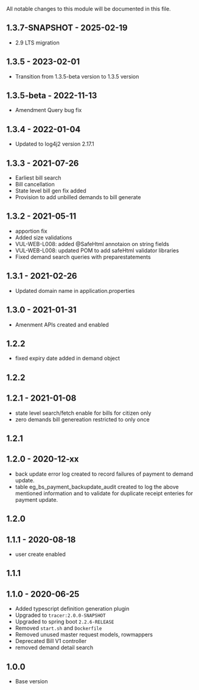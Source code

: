 
All notable changes to this module will be documented in this file.
## 1.3.7-SNAPSHOT - 2025-02-19
- 2.9 LTS migration

## 1.3.5 - 2023-02-01

- Transition from 1.3.5-beta version to 1.3.5 version

## 1.3.5-beta - 2022-11-13
- Amendment Query bug fix

## 1.3.4 - 2022-01-04
- Updated to log4j2 version 2.17.1

## 1.3.3 - 2021-07-26

 - Earliest bill search
 - Bill cancellation
 - State level bill gen fix added
 - Provision to add unbilled demands to bill generate

## 1.3.2 - 2021-05-11
- apportion fix
- Added size validations
- VUL-WEB-L008: added @SafeHtml annotaion on string fields
- VUL-WEB-L008: updated POM to add safeHtml validator libraries
- Fixed demand search queries with preparestatements

## 1.3.1 - 2021-02-26
- Updated domain name in application.properties

## 1.3.0 - 2021-01-31

- Amenment APIs created and enabled


## 1.2.2

- fixed expiry date added in demand object

## 1.2.2

## 1.2.1 - 2021-01-08

- state level search/fetch enable for bills for citizen only
- zero demands bill genereation restricted to only once

## 1.2.1

## 1.2.0 - 2020-12-xx

- back update error log created to record failures of payment to demand update.
- table eg_bs_payment_backupdate_audit created to log the above mentioned information and to validate for duplicate receipt enteries for payment update.

## 1.2.0

## 1.1.1 - 2020-08-18

- user create enabled

## 1.1.1

## 1.1.0 - 2020-06-25

- Added typescript definition generation plugin
- Upgraded to `tracer:2.0.0-SNAPSHOT`
- Upgraded to spring boot `2.2.6-RELEASE`
- Removed `start.sh` and `Dockerfile`
- Removed unused master request models, rowmappers
- Deprecated Bill V1 controller
- removed demand detail search

## 1.0.0

- Base version
